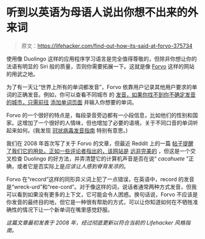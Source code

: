 # 听到以英语为母语人说出你想不出来的外来词

> 原文：<https://lifehacker.com/find-out-how-its-said-at-forvo-375734>

使用像 Duolingo 这样的应用程序学习语言是完全值得尊敬的，但除非你想让你的法语有明显的 Siri 般的质量，否则你需要拓展一下。这就是像 [Forvo](https://forvo.com) 这样的网站的用武之地。



为了有一天让“世界上所有的单词都发音”，Forvo 依靠用户记录其他用户要求的单词的正确发音。例如，你可以查看不同城市 的 [发音，如果你找不到你不确定发音的城市，只需前往](http://www.forvo.com/tag/cities) [添加单词页面](http://www.forvo.com/word-add) 并输入你想要的单词。

Forvo 的一个很好的特点是，每段录音旁边都有一小段信息，比如他们的性别和国家。这增加了一个很好的人情味，但也增加了必要的语境，关于不同口音的单词听起来如何。(我发现 [冠状病毒发音指南](https://forvo.com/events/coronavirus_pronunciation_guide) 特别有意思。)

我们在 2008 年首次写了关于 Forvo 的文章，但最近 Reddit 上的一篇 [帖子提醒了我们它的用处。正如一些评论者指出的，该网站是](https://www.reddit.com/r/InternetIsBeautiful/comments/iihc1g/an_actual_pronunciation_dictionary_all_the_words) [远非完美的](https://www.reddit.com/r/InternetIsBeautiful/comments/iihc1g/an_actual_pronunciation_dictionary_all_the_words/g394u9n?utm_source=share&utm_medium=web2x&context=3) ，但这是一个交叉检查 Duolingo 的好方法，并弄清楚它的计算机声音是否在说“ *cacahuete* ”正确，或者它是否实际上是*应该让人感到脊背发凉的*。

Forvo 在“record”这样的同形异义词上犯了一点错误，在英语中，record 的发音是“wreck-urd”和“ree-cord”。对于像这样的词，说话者通常两种方式发音，但我可以看到如果没有更多的上下文，它可能会令人困惑。换句话说，Forvo 不应该是你发音的最终目的地，但它是一种很有帮助的方式，可以让你知道如何在不牺牲准确性的情况下让一个新单词在嘴里感觉舒服。

*这篇文章最初发表于 2008 年，经过彻底更新以符合当前的 Lifehacker 风格指南。*